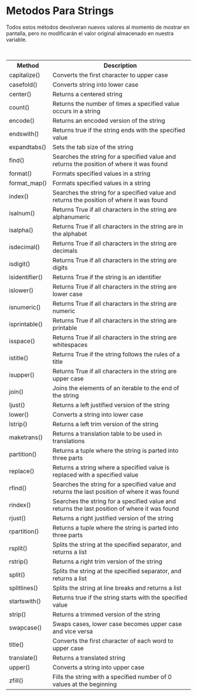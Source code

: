 # Metodos Para Strings

Todos estos métodos devolveran nuevos valores al momento de mostrar en pantalla, pero no modificarán el valor original almacenado en nuestra variable.

</br>

<table class="ws-table-all notranslate">
<tbody><tr>
<th>Method</th>
<th>Description</th>
</tr>
  <tr>
    <td>capitalize()</a></td><td>Converts the first 
    character to upper case</td>
  </tr>
  <tr>
    <td>casefold()</a></td><td>Converts string into 
    lower case</td>
  </tr>
  <tr>
    <td>center()</a></td><td>Returns a centered 
    string</td>
  </tr>
  <tr>
    <td>count()</a></td><td>Returns the number of 
    times a specified value occurs in a string</td>
  </tr>
  <tr>
    <td>encode()</a></td><td>Returns an encoded 
    version of the string</td>
  </tr>
  <tr>
    <td>endswith()</a></td><td>Returns true if the 
    string ends with the specified value</td>
  </tr>
  <tr>
    <td>expandtabs()</a></td><td>Sets the 
    tab size of the string</td>
  </tr>
  <tr>
    <td>find()</a></td><td>Searches the string for a 
    specified value and returns the position of where it was found</td>
  </tr>
  <tr>
    <td>format()</a></td><td>Formats specified 
    values in a string</td>
  </tr>
  <tr>
    <td>format_map()</td><td>Formats specified 
    values in a string</td>
  </tr>
  <tr>
    <td>index()</a></td><td>Searches the string 
    for a specified value and returns the position of where it was found</td>
  </tr>
  <tr>
    <td>isalnum()</a></td><td>Returns True if all 
    characters in the string are alphanumeric</td>
  </tr>
  <tr>
    <td>isalpha()</a></td><td>Returns True if all 
    characters in the string are in the alphabet</td>
  </tr>
  <tr>
    <td>isdecimal()</a></td><td>Returns True if all 
    characters in the string are decimals</td>
  </tr>
  <tr>
    <td>isdigit()</a></td><td>Returns True if all 
    characters in the string are digits</td>
  </tr>
  <tr>
    <td>isidentifier()</a></td><td>Returns True if 
    the string is an identifier</td>
  </tr>
  <tr>
    <td>islower()</a></td><td>Returns True if all 
    characters in the string are lower case</td>
  </tr>
  <tr>
    <td>isnumeric()</a></td><td>Returns True if 
    all characters in the string are numeric</td>
  </tr>
  <tr>
    <td>isprintable()</a></td><td>Returns True if 
    all characters in the string are printable</td>
  </tr>
  <tr>
    <td>isspace()</a></td><td>Returns True if all 
    characters in the string are whitespaces</td>
  </tr>
  <tr>
    <td>istitle()</a></td>
    <td>Returns True if the string follows the rules of a 
    title</td>
  </tr>
  <tr>
    <td>isupper()</a></td><td>Returns True if all 
    characters in the string are upper case</td>
  </tr>
  <tr>
    <td>join()</a></td><td>Joins the elements of 
    an iterable to the end of the string</td>
  </tr>
  <tr>
    <td>ljust()</a></td><td>Returns a left justified 
    version of the string</td>
  </tr>
  <tr>
    <td>lower()</a></td><td>Converts a string into 
    lower case</td>
  </tr>
  <tr>
    <td>lstrip()</a></td><td>Returns a left trim 
    version of the string</td>
  </tr>
  <tr>
    <td>maketrans()</a></td><td>Returns a 
    translation table to be used in translations</td>
  </tr>
  <tr>
    <td>partition()</a></td><td>Returns a tuple 
    where the string is parted into three parts</td>
  </tr>
  <tr>
    <td>replace()</a></td><td>Returns a string 
    where a specified value is replaced with a specified value</td>
  </tr>
  <tr>
    <td>rfind()</a></td><td>Searches the string for 
    a specified value and returns the last position of where it was found</td>
  </tr>
  <tr>
    <td>rindex()</a></td><td>Searches the string for 
    a specified value and returns the last position of where it was found</td>
  </tr>
  <tr>
    <td>rjust()</a></td><td>Returns a right justified 
    version of the string</td>
  </tr>
  <tr>
    <td>rpartition()</a></td><td>Returns a tuple 
    where the string is parted into three parts</td>
  </tr>
  <tr>
    <td>rsplit()</a></td><td>Splits the string at 
    the specified separator, and returns a list</td>
  </tr>
  <tr>
    <td>rstrip()</a></td><td>Returns a right trim 
    version of the string</td>
  </tr>
  <tr>
    <td>split()</a></td><td>Splits the string at 
    the specified separator, and returns a list</td>
  </tr>
  <tr>
    <td>splitlines()</a></td><td>Splits the string 
    at line breaks and returns a list</td>
  </tr>
  <tr>
    <td>startswith()</a></td><td>Returns true if 
    the string starts with the specified value</td>
  </tr>
  <tr>
    <td>strip()</a></td><td>Returns a trimmed version of the string</td>
  </tr>
  <tr>
    <td>swapcase()</a></td><td>Swaps cases, lower 
    case becomes upper case and vice versa</td>
  </tr>
  <tr>
    <td>title()</a></td><td>Converts the first 
    character of each word to upper case</td>
  </tr>
  <tr>
    <td>translate()</a></td><td>Returns a 
    translated string</td>
  </tr>
  <tr>
    <td>upper()</a></td><td>Converts a string 
    into upper case</td>
  </tr>
<tr><td>zfill()</a></td><td>Fills the string with 
  a specified number of 0 values at the beginning</td></tr>
</tbody></table>
